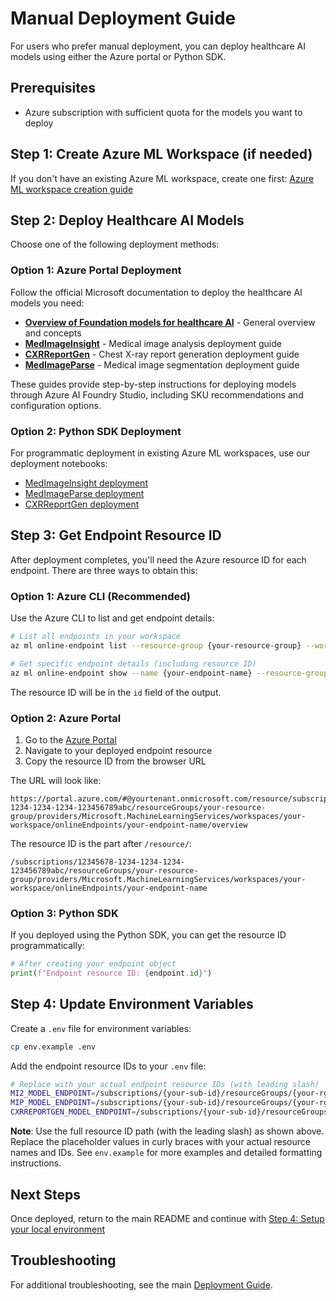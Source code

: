 # Manual Deployment Guide

For users who prefer manual deployment, you can deploy healthcare AI models using either the Azure portal or Python SDK.

## Prerequisites

- Azure subscription with sufficient quota for the models you want to deploy

## Step 1: Create Azure ML Workspace (if needed)

If you don't have an existing Azure ML workspace, create one first: [Azure ML workspace creation guide](https://learn.microsoft.com/en-us/azure/machine-learning/quickstart-create-resources)


## Step 2: Deploy Healthcare AI Models

Choose one of the following deployment methods:

### Option 1: Azure Portal Deployment

Follow the official Microsoft documentation to deploy the healthcare AI models you need:

- **[Overview of Foundation models for healthcare AI](https://learn.microsoft.com/en-us/azure/ai-foundry/how-to/healthcare-ai/healthcare-ai-models)** - General overview and concepts
- **[MedImageInsight](https://learn.microsoft.com/en-us/azure/ai-foundry/how-to/healthcare-ai/deploy-medimageinsight)** - Medical image analysis deployment guide
- **[CXRReportGen](https://learn.microsoft.com/en-us/azure/ai-foundry/how-to/healthcare-ai/deploy-cxrreportgen)** - Chest X-ray report generation deployment guide  
- **[MedImageParse](https://learn.microsoft.com/en-us/azure/ai-foundry/how-to/healthcare-ai/deploy-medimageparse?tabs=medimageparse)** - Medical image segmentation deployment guide

These guides provide step-by-step instructions for deploying models through Azure AI Foundry Studio, including SKU recommendations and configuration options.

### Option 2: Python SDK Deployment

For programmatic deployment in existing Azure ML workspaces, use our deployment notebooks:

* [MedImageInsight deployment](https://aka.ms/healthcare-ai-examples-mi2-deploy)
* [MedImageParse deployment](https://aka.ms/healthcare-ai-examples-mip-deploy)
* [CXRReportGen deployment](https://aka.ms/healthcare-ai-examples-cxr-deploy)

## Step 3: Get Endpoint Resource ID

After deployment completes, you'll need the Azure resource ID for each endpoint. There are three ways to obtain this:

### Option 1: Azure CLI (Recommended)

Use the Azure CLI to list and get endpoint details:

```bash
# List all endpoints in your workspace
az ml online-endpoint list --resource-group {your-resource-group} --workspace-name {your-workspace}

# Get specific endpoint details (including resource ID)
az ml online-endpoint show --name {your-endpoint-name} --resource-group {your-resource-group} --workspace-name {your-workspace}
```

The resource ID will be in the `id` field of the output.

### Option 2: Azure Portal

1. Go to the [Azure Portal](https://portal.azure.com)
2. Navigate to your deployed endpoint resource
3. Copy the resource ID from the browser URL

The URL will look like:
```
https://portal.azure.com/#@yourtenant.onmicrosoft.com/resource/subscriptions/12345678-1234-1234-1234-123456789abc/resourceGroups/your-resource-group/providers/Microsoft.MachineLearningServices/workspaces/your-workspace/onlineEndpoints/your-endpoint-name/overview
```

The resource ID is the part after `/resource/`:
```
/subscriptions/12345678-1234-1234-1234-123456789abc/resourceGroups/your-resource-group/providers/Microsoft.MachineLearningServices/workspaces/your-workspace/onlineEndpoints/your-endpoint-name
```

### Option 3: Python SDK

If you deployed using the Python SDK, you can get the resource ID programmatically:

```python
# After creating your endpoint object
print(f"Endpoint resource ID: {endpoint.id}")
```

## Step 4: Update Environment Variables

Create a `.env` file for environment variables:

```sh
cp env.example .env
```

Add the endpoint resource IDs to your `.env` file:

```bash
# Replace with your actual endpoint resource IDs (with leading slash)
MI2_MODEL_ENDPOINT=/subscriptions/{your-sub-id}/resourceGroups/{your-rg}/providers/Microsoft.MachineLearningServices/workspaces/{your-workspace}/onlineEndpoints/{your-medimageinsight-endpoint}
MIP_MODEL_ENDPOINT=/subscriptions/{your-sub-id}/resourceGroups/{your-rg}/providers/Microsoft.MachineLearningServices/workspaces/{your-workspace}/onlineEndpoints/{your-medimageparse-endpoint}
CXRREPORTGEN_MODEL_ENDPOINT=/subscriptions/{your-sub-id}/resourceGroups/{your-rg}/providers/Microsoft.MachineLearningServices/workspaces/{your-workspace}/onlineEndpoints/{your-cxrreportgen-endpoint}
```

**Note**: Use the full resource ID path (with the leading slash) as shown above. Replace the placeholder values in curly braces with your actual resource names and IDs. See `env.example` for more examples and detailed formatting instructions.

## Next Steps

Once deployed, return to the main README and continue with [Step 4: Setup your local environment](../README.md#step-4-setup-your-local-environment)

## Troubleshooting

For additional troubleshooting, see the main [Deployment Guide](deployment-guide.md#troubleshooting).
